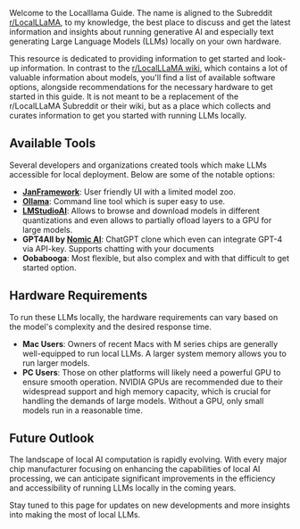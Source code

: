 Welcome to the Localllama Guide. The name is aligned to the Subreddit [r/LocalLLaMA](https://www.reddit.com/r/LocalLLaMA/), to my knowledge, the best place to discuss and get the latest information and insights about running generative AI and especially text generating Large Language Models (LLMs) locally on your own hardware.

This resource is dedicated to providing information to get started and look-up information. In contrast to the [r/LocalLLaMA wiki](https://www.reddit.com/r/LocalLLaMA/wiki/index/), which contains a lot of valuable information about models, you'll find a list of available software options, alongside recommendations for the necessary hardware to get started in this guide. It is not meant to be a replacement of the r/LocalLLaMA Subreddit or their wiki, but as a place which collects and curates information to get you started with running LLMs locally.

## Available Tools

Several developers and organizations created tools which make LLMs accessible for local deployment. Below are some of the notable options:

- **[JanFramework](https://twitter.com/janframework)**: User friendly UI with a limited model zoo.
- **[Ollama](Ollama)**: Command line tool which is super easy to use.
- **[LMStudioAI](https://twitter.com/LMStudioAI)**: Allows to browse and download models in different quantizations and even allows to partially ofload layers to a GPU for large models.
- **GPT4All by [Nomic AI](https://twitter.com/nomic_ai)**: ChatGPT clone which even can integrate GPT-4 via API-key. Supports chatting with your documents
- **Oobabooga**: Most flexible, but also complex and with that difficult to get started option.

## Hardware Requirements

To run these LLMs locally, the hardware requirements can vary based on the model's complexity and the desired response time.

- **Mac Users**: Owners of recent Macs with M series chips are generally well-equipped to run local LLMs. A larger system memory allows you to run larger models.
- **PC Users**: Those on other platforms will likely need a powerful GPU to ensure smooth operation. NVIDIA GPUs are recommended due to their widespread support and high memory capacity, which is crucial for handling the demands of large models. Without a GPU, only small models run in a reasonable time.

## Future Outlook

The landscape of local AI computation is rapidly evolving. With every major chip manufacturer focusing on enhancing the capabilities of local AI processing, we can anticipate significant improvements in the efficiency and accessibility of running LLMs locally in the coming years.

Stay tuned to this page for updates on new developments and more insights into making the most of local LLMs.
